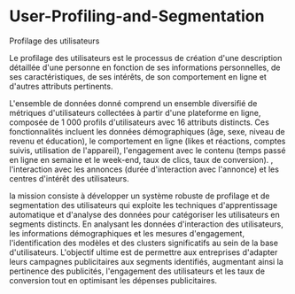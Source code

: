 # User-Profiling-and-Segmentation
Profilage des utilisateurs

Le profilage des utilisateurs est le processus de création d'une description détaillée d'une personne en fonction de ses informations personnelles, de ses caractéristiques, de ses intérêts, de son comportement en ligne et d'autres attributs pertinents.

L'ensemble de données donné comprend un ensemble diversifié de métriques d'utilisateurs collectées à partir d'une plateforme en ligne, composée de 1 000 profils d'utilisateurs avec 16 attributs distincts. Ces fonctionnalités incluent les données démographiques (âge, sexe, niveau de revenu et éducation), le comportement en ligne (likes et réactions, comptes suivis, utilisation de l'appareil), l'engagement avec le contenu (temps passé en ligne en semaine et le week-end, taux de clics, taux de conversion). , l'interaction avec les annonces (durée d'interaction avec l'annonce) et les centres d'intérêt des utilisateurs.

la mission consiste à développer un système robuste de profilage et de segmentation des utilisateurs qui exploite les techniques d'apprentissage automatique et d'analyse des données pour catégoriser les utilisateurs en segments distincts. En analysant les données d'interaction des utilisateurs, les informations démographiques et les mesures d'engagement, l'identification des modèles et des clusters significatifs au sein de la base d'utilisateurs. L'objectif ultime est de permettre aux entreprises d'adapter leurs campagnes publicitaires aux segments identifiés, augmentant ainsi la pertinence des publicités, l'engagement des utilisateurs et les taux de conversion tout en optimisant les dépenses publicitaires.
